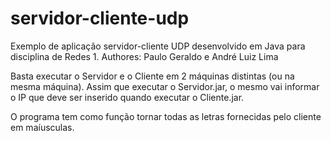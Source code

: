 # servidor-cliente-udp
Exemplo de aplicação servidor-cliente UDP desenvolvido em Java para disciplina de Redes 1. 
Authores: Paulo Geraldo e André Luiz Lima

Basta executar o Servidor e o Cliente em 2 máquinas distintas (ou na mesma máquina).
Assim que executar o Servidor.jar, o mesmo vai informar o IP que deve ser inserido quando executar o Cliente.jar.

O programa tem como função tornar todas as letras fornecidas pelo cliente em maíusculas.
